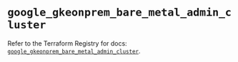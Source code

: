 # `google_gkeonprem_bare_metal_admin_cluster`

Refer to the Terraform Registry for docs: [`google_gkeonprem_bare_metal_admin_cluster`](https://registry.terraform.io/providers/hashicorp/google/6.49.3/docs/resources/gkeonprem_bare_metal_admin_cluster).
